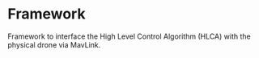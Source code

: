 # Framework
Framework to interface the High Level Control Algorithm (HLCA) with the physical drone via MavLink.
